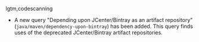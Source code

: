 lgtm,codescanning
* A new query "Depending upon JCenter/Bintray as an artifact repository" 
  (`java/maven/dependency-upon-bintray`) has been added.
  This query finds uses of the deprecated JCenter/Bintray artifact repositories.